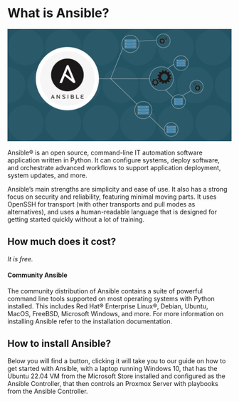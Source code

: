 # What is Ansible?

![pic](img/ansible.png)

Ansible® is an open source, command-line IT automation software application written in Python. 
It can configure systems, deploy software, and orchestrate advanced workflows to support application deployment, 
system updates, and more.

Ansible’s main strengths are simplicity and ease of use. 
It also has a strong focus on security and reliability, featuring minimal moving parts. 
It uses OpenSSH for transport (with other transports and pull modes as alternatives), 
and uses a human-readable language that is designed for getting started quickly without a lot of training.

## How much does it cost?

*It is free.*

#### Community Ansible

The community distribution of Ansible contains a suite of powerful command line tools supported on 
most operating systems with Python installed. This includes Red Hat® Enterprise Linux®, Debian, Ubuntu, 
MacOS, FreeBSD, Microsoft Windows, and more. For more information on installing Ansible refer to the 
installation documentation.

## How to install Ansible?
Below you will find a button, clicking it will take you to our guide on how to get started with Ansible, with
a laptop running Windows 10, that has the Ubuntu 22.04 VM from the Microsoft Store installed and configured as the 
Ansible Controller, that then controls an Proxmox Server with playbooks from the Ansible Controller.

